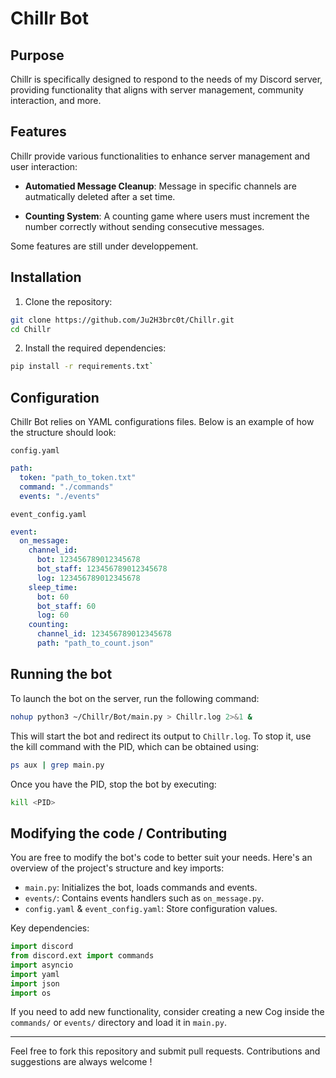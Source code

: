# Chillr Bot

## Purpose

Chillr is specifically designed to respond to the needs of my Discord server, providing functionality that aligns with server management, community interaction, and more.


## Features

Chillr provide various functionalities to enhance server management and user interaction:

 - **Automatied Message Cleanup**: Message in specific channels are autmatically deleted after a set time.

 - **Counting System**: A counting game where users must increment the number correctly without sending consecutive messages.

Some features are still under developpement.


## Installation

1. Clone the repository:

```bash
git clone https://github.com/Ju2H3brc0t/Chillr.git
cd Chillr
```

2. Install the required dependencies:

```bash
pip install -r requirements.txt`
```


## Configuration 

Chillr Bot relies on YAML configurations files. Below is an example of how the structure should look:

`config.yaml`
```yaml
path:
  token: "path_to_token.txt"
  command: "./commands"
  events: "./events"
```

`event_config.yaml`
```yaml
event:
  on_message:
    channel_id:
      bot: 123456789012345678
      bot_staff: 123456789012345678
      log: 123456789012345678
    sleep_time:
      bot: 60
      bot_staff: 60
      log: 60
    counting:
      channel_id: 123456789012345678
      path: "path_to_count.json"
```


## Running the bot

To launch the bot on the server, run the following command:

```bash
nohup python3 ~/Chillr/Bot/main.py > Chillr.log 2>&1 &
```

This will start the bot and redirect its output to `Chillr.log`. To stop it, use the kill command with the PID, which can be obtained using:

```bash
ps aux | grep main.py
```

Once you have the PID, stop the bot by executing:

```bash
kill <PID>
```

## Modifying the code / Contributing

You are free to modify the bot's code to better suit your needs. Here's an overview of the project's structure and key imports:

 - `main.py`: Initializes the bot, loads commands and events.
 - `events/`: Contains events handlers such as `on_message.py`.
 - `config.yaml` & `event_config.yaml`: Store configuration values.

Key dependencies:

```python
import discord
from discord.ext import commands
import asyncio
import yaml
import json
import os
```

If you need to add new functionality, consider creating a new Cog inside the `commands/` or `events/` directory and load it in `main.py`.

---

Feel free to fork this repository and submit pull requests. Contributions and suggestions are always welcome !